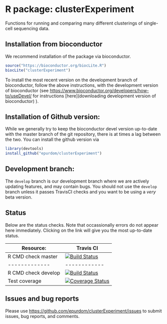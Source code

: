 # R package: clusterExperiment

Functions for running and comparing many different clusterings of single-cell sequencing data.

## Installation from bioconductor

We recommend installation of the package via bioconductor.

```r
source("https://bioconductor.org/biocLite.R")
biocLite("clusterExperiment")
```

To install the most recent version on the development branch of bioconductor, follow the above instructions, with the development version of bioconductor (see https://www.bioconductor.org/developers/how-to/useDevel/ for instructions [here](downloading development version of bioconductor) ).



## Installation of Github version:

While we generally try to keep the bioconductor devel version up-to-date with the master branch of the git repository, there is at times a lag between the two. You can install the github version via

```r
library(devtools)
install_github("epurdom/clusterExperiment")
```

## Development branch:

The `develop` branch is our development branch where we are actively updating features, and may contain bugs. You should not use the `develop` branch unless it passes TravisCI checks and you want to be using a *very* beta version.

## Status

Below are the status checks. Note that occassionally errors do not appear here immediately. Clicking on the link will give you the most up-to-date status.

| Resource:     |  Travis CI   |
| ------------- | ------------ |
| R CMD check master   | [![Build Status](https://travis-ci.org/epurdom/clusterExperiment.svg?branch=master)](https://travis-ci.org/epurdom/clusterExperiment)|
| ------------- | ------------ |
| R CMD check develop   | [![Build Status](https://travis-ci.org/epurdom/clusterExperiment.svg?branch=develop)](https://travis-ci.org/epurdom/clusterExperiment) |
| Test coverage |  [![Coverage Status](https://coveralls.io/repos/github/epurdom/clusterExperiment/badge.svg?branch=develop)](https://coveralls.io/github/epurdom/clusterExperiment?branch=develop) |

## Issues and bug reports

Please use https://github.com/epurdom/clusterExperiment/issues to submit issues, bug reports, and comments.
